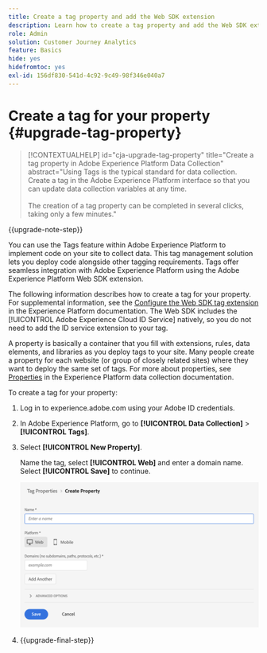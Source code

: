 ```yaml
---
title: Create a tag property and add the Web SDK extension
description: Learn how to create a tag property and add the Web SDK extension
role: Admin
solution: Customer Journey Analytics
feature: Basics
hide: yes
hidefromtoc: yes
exl-id: 156df830-541d-4c92-9c49-98f346e040a7
---
```

# Create a tag for your property {#upgrade-tag-property}

<!-- markdownlint-disable MD034 -->

>[!CONTEXTUALHELP]
>id="cja-upgrade-tag-property"
>title="Create a tag property in Adobe Experience Platform Data Collection"
>abstract="Using Tags is the typical standard for data collection. Create a tag in the Adobe Experience Platform interface so that you can update data collection variables at any time.<br><br>The creation of a tag property can be completed in several clicks, taking only a few minutes."

<!-- markdownlint-enable MD034 -->

{{upgrade-note-step}} 

You can use the Tags feature within Adobe Experience Platform to implement code on your site to collect data. This tag management solution lets you deploy code alongside other tagging requirements. Tags offer seamless integration with Adobe Experience Platform using the Adobe Experience Platform Web SDK extension.

The following information describes how to create a tag for your property. For supplemental information, see the [Configure the Web SDK tag extension](https://experienceleague.adobe.com/en/docs/experience-platform/tags/extensions/client/web-sdk/web-sdk-extension-configuration) in the Experience Platform documentation. The Web SDK includes the [!UICONTROL Adobe Experience Cloud ID Service] natively, so you do not need to add the ID service extension to your tag.

A property is basically a container that you fill with extensions, rules, data elements, and libraries as you deploy tags to your site. Many people create a property for each website (or group of closely related sites) where they want to deploy the same set of tags. For more about properties, see [Properties](https://experienceleague.adobe.com/en/docs/experience-platform/tags/admin/companies-and-properties) in the Experience Platform data collection documentation.

To create a tag for your property:

1. Log in to experience.adobe.com using your Adobe ID credentials.

1. In Adobe Experience Platform, go to **[!UICONTROL Data Collection]** > **[!UICONTROL Tags]**.

1. Select **[!UICONTROL New Property]**. 

    Name the tag, select **[!UICONTROL Web]** and enter a domain name. Select **[!UICONTROL Save]** to continue.

    ![Create a property](assets/create-property.png)

1. {{upgrade-final-step}}
